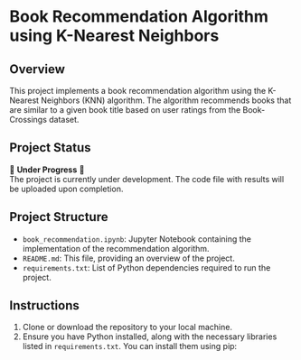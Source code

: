 # Book Recommendation Algorithm using K-Nearest Neighbors

## Overview
This project implements a book recommendation algorithm using the K-Nearest Neighbors (KNN) algorithm. The algorithm recommends books that are similar to a given book title based on user ratings from the Book-Crossings dataset.

## Project Status
🚧 **Under Progress** 🚧  
The project is currently under development. The code file with results will be uploaded upon completion.

## Project Structure
- `book_recommendation.ipynb`: Jupyter Notebook containing the implementation of the recommendation algorithm.
- `README.md`: This file, providing an overview of the project.
- `requirements.txt`: List of Python dependencies required to run the project.

## Instructions
1. Clone or download the repository to your local machine.
2. Ensure you have Python installed, along with the necessary libraries listed in `requirements.txt`. You can install them using pip:
